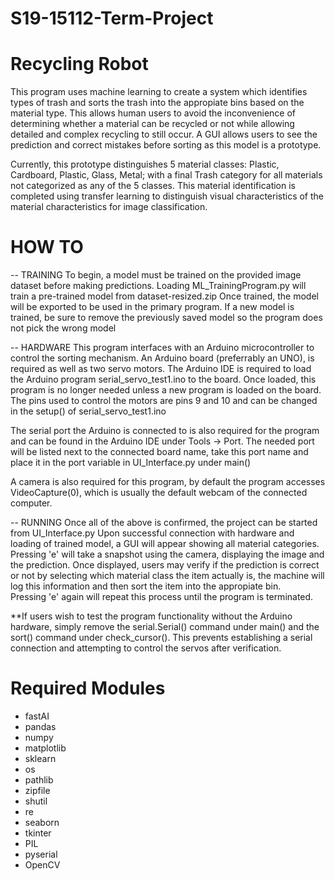 # S19-15112-Term-Project
# Recycling Robot
This program uses machine learning to create a system which identifies types of trash 
and sorts the trash into the appropiate bins based on the material type.
This allows human users to avoid the inconvenience of determining whether a material can be recycled 
or not while allowing detailed and complex recycling to still occur. 
A GUI allows users to see the prediction and correct mistakes before sorting as this model is a prototype. 

Currently, this prototype distinguishes 5 material classes: Plastic, Cardboard, Plastic, Glass, Metal; 
with a final Trash category for all materials not categorized as any of the 5 classes. 
This material identification is completed using transfer learning to distinguish visual characteristics of 
the material characteristics for image classification. 

# HOW TO

-- TRAINING
To begin, a model must be trained on the provided image dataset before making predictions. 
Loading ML_TrainingProgram.py will train a pre-trained model from dataset-resized.zip
Once trained, the model will be exported to be used in the primary program. 
If a new model is trained, be sure to remove the previously saved model so the program does not pick the wrong model

-- HARDWARE
This program interfaces with an Arduino microcontroller to control the sorting mechanism. 
An Arduino board (preferrably an UNO), is required as well as two servo motors.
The Arduino IDE is required to load the Arduino program serial_servo_test1.ino to the board.
Once loaded, this program is no longer needed unless a new program is loaded on the board.
The pins used to control the motors are pins 9 and 10 and can be changed in the setup() of serial_servo_test1.ino

The serial port the Arduino is connected to is also required for the program and can be found in the Arduino IDE
under Tools -> Port. The needed port will be listed next to the connected board name, take this port name and
place it in the port variable in UI_Interface.py under main()

A camera is also required for this program, by default the program accesses VideoCapture(0), 
which is usually the default webcam of the connected computer.

-- RUNNING
Once all of the above is confirmed, the project can be started from UI_Interface.py 
Upon successful connection with hardware and loading of trained model, a GUI will appear showing all material categories.
Pressing 'e' will take a snapshot using the camera, displaying the image and the prediction. 
Once displayed, users may verify if the prediction is correct or not by selecting which material class the item actually is,
the machine will log this information and then sort the item into the appropiate bin.  
Pressing 'e' again will repeat this process until the program is terminated. 

**If users wish to test the program functionality without the Arduino hardware, 
simply remove the serial.Serial() command under main() and the sort() command under check_cursor().
This prevents establishing a serial connection and attempting to control the servos after verification. 


# Required Modules
- fastAI
- pandas
- numpy
- matplotlib
- sklearn
- os
- pathlib
- zipfile
- shutil
- re
- seaborn
- tkinter
- PIL
- pyserial
- OpenCV

